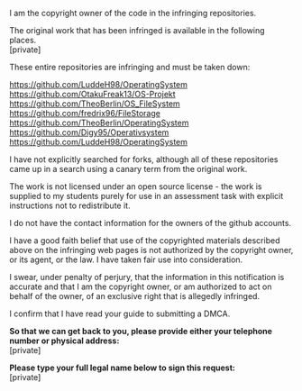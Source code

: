 I am the copyright owner of the code in the infringing repositories.  

The original work that has been infringed is available in the following places.  
[private]  

These entire repositories are infringing and must be taken down:  

https://github.com/LuddeH98/OperatingSystem  
https://github.com/OtakuFreak13/OS-Projekt  
https://github.com/TheoBerlin/OS_FileSystem  
https://github.com/fredrix96/FileStorage  
https://github.com/TheoBerlin/OperatingSystem  
https://github.com/Digy95/Operativsystem  
https://github.com/LuddeH98/OperatingSystem  

I have not explicitly searched for forks, although all of these repositories
came up in a search using a canary term from the original work.  

The work is not licensed under an open source license - the work is supplied
to my students purely for use in an assessment task with explicit instructions
not to redistribute it.  

I do not have the contact information for the owners of the github accounts.  

I have a good faith belief that use of the copyrighted materials described above
on the infringing web pages is not authorized by the copyright owner, or its agent,
or the law. I have taken fair use into consideration.  

I swear, under penalty of perjury, that the information in this notification is
accurate and that I am the copyright owner, or am authorized to act on behalf of
the owner, of an exclusive right that is allegedly infringed.  

I confirm that I have read your guide to submitting a DMCA.  

**So that we can get back to you, please provide either your telephone number or physical address:**  
[private]  

**Please type your full legal name below to sign this request:**  
[private]
